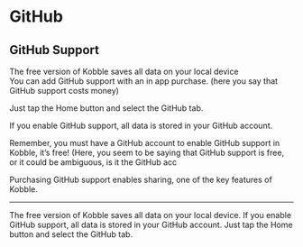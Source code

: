 # GitHub
## GitHub Support

The free version of Kobble saves all data on your local device   
You can add GitHub support with an in app purchase. (here you say that GitHub support costs money)

Just tap the Home button and select the GitHub tab.

If you enable GitHub support, all data is stored in your GitHub account.

Remember, you must have a GitHub account to enable GitHub support in Kobble, it’s free! (Here, you seem to be saying that GitHub support is free, or it could be ambiguous, is it the GitHub acc

Purchasing GitHub support enables sharing, one of the key features of Kobble.

***

The free version of Kobble saves all data on your local device. If you enable GitHub support, all data is stored in your GitHub account. Just tap the Home button and select the GitHub tab.